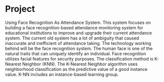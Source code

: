 # Project
Using Face Recognition As Attendance System.
This system focuses on building a face recognition-based attendance monitoring system for educational institutions to improve and upgrade their current attendance system. The current old system has a lot of ambiguity that caused inaccurate and inefficient of attendance taking. The technology working behind will be the face recognition system. The human face is one of the natural traits that can uniquely identify an individual. Face  recognition utilizes  facial features  for  security purposes. The  classification  method  is K-Nearest  Neighbor (KNN).  The K-Nearest  Neighbor algorithm  uses neighborhood  classification  as the  predictive value of a good instance value. K-NN includes an instance-based learning group.

